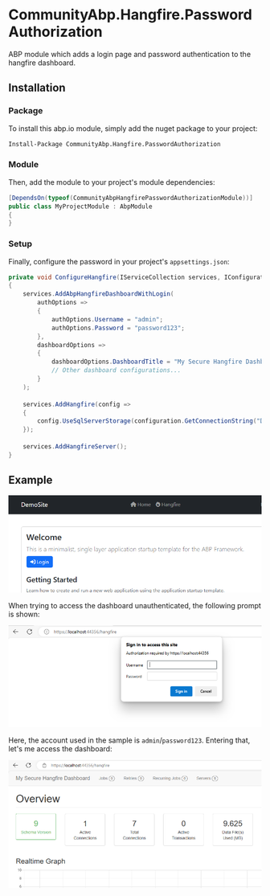 # CommunityAbp.Hangfire.PasswordAuthorization
ABP module which adds a login page and password authentication to the hangfire dashboard.

## Installation

### Package
To install this abp.io module, simply add the nuget package to your project:
```ps
Install-Package CommunityAbp.Hangfire.PasswordAuthorization
```

### Module
Then, add the module to your project's module dependencies:
```csharp
[DependsOn(typeof(CommunityAbpHangfirePasswordAuthorizationModule))]
public class MyProjectModule : AbpModule
{
}
```

### Setup
Finally, configure the password in your project's `appsettings.json`:
```csharp
private void ConfigureHangfire(IServiceCollection services, IConfiguration configuration)
{
    services.AddAbpHangfireDashboardWithLogin(
        authOptions =>
        {
            authOptions.Username = "admin";
            authOptions.Password = "password123";
        },
        dashboardOptions =>
        {
            dashboardOptions.DashboardTitle = "My Secure Hangfire Dashboard";
            // Other dashboard configurations...
        }
    );

    services.AddHangfire(config =>
    {
        config.UseSqlServerStorage(configuration.GetConnectionString("Default"));
    });

    services.AddHangfireServer();
}
```

## Example

![Dashboard](img/1.png)

When trying to access the dashboard unauthenticated, the following prompt is shown:

![Prompt](img/2.png)

Here, the account used in the sample is `admin`/`password123`. Entering that, let's me access the dashboard:

![Authenticated](img/3.png)